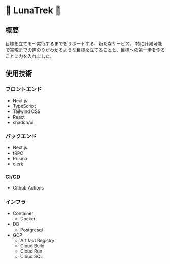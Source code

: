 # 🌚 LunaTrek 🌝

## 概要
目標を立てる〜実行するまでをサポートする、新たなサービス。
特に計測可能で実現までの道のりがわかるような目標を立てることと、目標への第一歩を作ることに力を入れました。

## 使用技術
### フロントエンド
- Next.js
- TypeScript
- Tailwind CSS
- React
- shadcn/ui

### バックエンド
- Next.js
- tRPC
- Prisma
- clerk

### CI/CD
- Github Actions

### インフラ
- Container
  - Docker
- DB
  - Postgresql
- GCP
  - Artifact Registry
  - Cloud Build
  - Cloud Run
  - Cloud SQL
